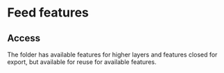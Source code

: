 # Feed features

## Access

The folder has available features for higher layers and features closed for export, but available for reuse for available features.
